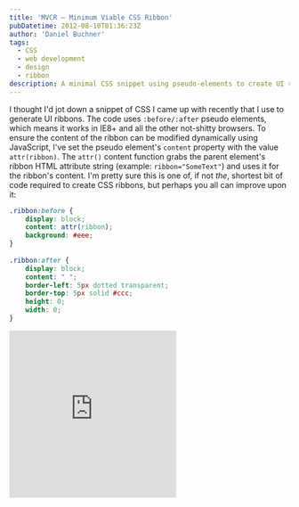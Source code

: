 ```yaml
---
title: 'MVCR – Minimum Viable CSS Ribbon'
pubDatetime: 2012-08-10T01:36:23Z
author: 'Daniel Buchner'
tags:
  - CSS
  - web development
  - design
  - ribbon
description: A minimal CSS snippet using pseudo-elements to create UI ribbons that work in IE8+ and support dynamic content modification via JavaScript.
---
```


I thought I'd jot down a snippet of CSS I came up with recently that I use to generate UI ribbons. The code uses `:before/:after` pseudo elements, which means it works in IE8+ and all the other not-shitty browsers. To ensure the content of the ribbon can be modified dynamically using JavaScript, I've set the pseudo element's `content` property with the value `attr(ribbon)`. The `attr()` content function grabs the parent element's ribbon HTML attribute string (example: `ribbon="SomeText"`) and uses it for the ribbon's content. I'm pretty sure this is one of, if not *the*, shortest bit of code required to create CSS ribbons, but perhaps you all can improve upon it:

```css
.ribbon:before {
	display: block;
	content: attr(ribbon);
	background: #eee;
}
	
.ribbon:after {
	display: block;
	content: " ";
	border-left: 5px dotted transparent;
	border-top: 5px solid #ccc;
	height: 0;
	width: 0;
}
```

 <iframe allowfullscreen="allowfullscreen" frameborder="0" src="http://jsfiddle.net/mCjcy/18/embedded/result,css,html/?clickable=true" style="height: 300px"></iframe>